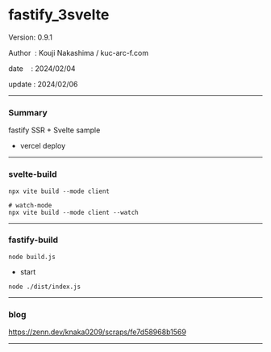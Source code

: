 ﻿# fastify_3svelte

 Version: 0.9.1

 Author  : Kouji Nakashima / kuc-arc-f.com

 date    : 2024/02/04

 update  : 2024/02/06

***
### Summary

fastify SSR + Svelte sample

* vercel deploy

***
### svelte-build

```
npx vite build --mode client

# watch-mode
npx vite build --mode client --watch
```
***
### fastify-build
```
node build.js
```
* start
```
node ./dist/index.js
```
***
### blog 

https://zenn.dev/knaka0209/scraps/fe7d58968b1569

***

